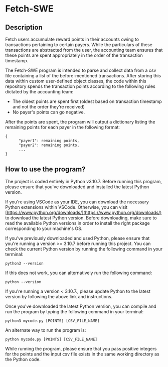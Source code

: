 # Fetch-SWE

## Description

Fetch users accumulate reward points in their accounts owing to transactions pertaining to certain payers. While the particulars of these transactions are abstracted from the user, the accounting team ensures that these points are spent appropriately in the order of the transaction timestamp.

The Fetch-SWE program is intended to parse and collect data from a csv file containing a list of the before-mentioned transactions. After storing this data within custom user-defined object classes, the code within this repository spends the transaction points according to the following rules dictated by the accounting team:

* The oldest points are spent first (oldest based on transaction timestamp and not the order they’re received) 
* No payer's points can go negative.

After the points are spent, the program will output a dictionary listing the remaining points for each payer in the following format:
```
{
      "payer1": remaining points,
      "payer2": remaining points,
      ...
}
```

## How to use the program?

The project is coded entirely in Python v3.10.7. Before running this program, please ensure that you've downloaded and installed the latest Python version.

If you're using VSCode as your IDE, you can download the necessary Python extensions within VSCode. Otherwise, you can visit [https://www.python.org/downloads/](https://www.python.org/downloads/) to download the latest Python version. Before downloading, make sure to read the available Python versions in order to install the right package corresponding to your machine's OS.

If you've previously downloaded and used Python, please ensure that you're running a version >= 3.10.7 before running this project. You can check the current Python version by running the following command in your terminal:
```
python3 --version
```
If this does not work, you can alternatively run the following command:
```
python --version
```
If you're running a version < 3.10.7., please update Python to the latest version by following the above link and instructions.

Once you've downloaded the latest Python version, you can compile and run the program by typing the following command in your terminal:
```
python3 mycode.py [POINTS] [CSV_FILE_NAME]
```
An alternate way to run the program is:
```
python mycode.py [POINTS] [CSV_FILE_NAME]
```
While running the program, please ensure that you pass positive integers for the points and the input csv file exists in the same working directory as the Python code.
